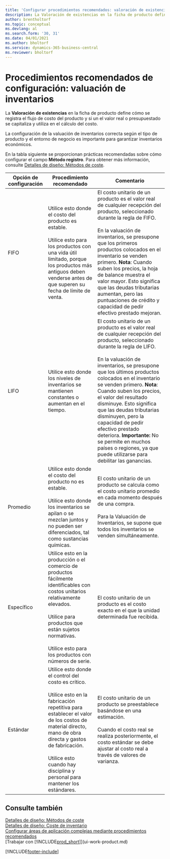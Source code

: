 ```yaml
---
title: 'Configurar procedimientos recomendados: valoración de existencias'
description: La Valoración de existencias en la ficha de producto define cómo se registra el flujo de costo del producto y si un el valor real o presupuestado se capitaliza y utiliza en el cálculo del costo.
author: brentholtorf
ms.topic: conceptual
ms.devlang: al
ms.search.form: '30, 31'
ms.date: 04/01/2021
ms.author: bholtorf
ms.service: dynamics-365-business-central
ms.reviewer: bholtorf
---
```

# <a name="setup-best-practices-costing-method"></a>Procedimientos recomendados de configuración: valuación de inventarios

La **Valoración de existencias** en la ficha de producto define cómo se registra el flujo de costo del producto y si un el valor real o presupuestado se capitaliza y utiliza en el cálculo del costo.  

La configuración de la valuación de inventarios correcta según el tipo de producto y el entorno de negocio es importante para garantizar inventarios económicos.  

En la tabla siguiente se proporcionan prácticas recomendadas sobre cómo configurar el campo **Método registro**. Para obtener más información, consulte [Detalles de diseño: Métodos de coste](design-details-costing-methods.md).  

|Opción de configuración|Procedimiento recomendado|Comentario|  
|------------------|-------------------|-------------|  
|FIFO|Utilice esto donde el costo del producto es estable.<br /><br /> Utilice esto para los productos con una vida útil limitado, porque los productos más antiguos deben venderse antes de que superen su fecha de límite de venta.|El costo unitario de un producto es el valor real de cualquier recepción del producto, seleccionado durante la regla de FIFO.<br /><br /> En la valuación de inventarios, se presupone que los primeros productos colocados en el inventario se venden primero. **Nota**: Cuando suben los precios, la hoja de balance muestra el valor mayor. Esto significa que las deudas tributarias aumentan, pero las puntuaciones de crédito y capacidad de pedir efectivo prestado mejoran.|  
|LIFO|Utilice esto donde los niveles de inventarios se mantienen constantes o aumentan en el tiempo.|El costo unitario de un producto es el valor real de cualquier recepción del producto, seleccionado durante la regla de LIFO.<br /><br /> En la valuación de inventarios, se presupone que los últimos productos colocados en el inventario se venden primero. **Nota**: Cuando suben los precios, el valor del resultado disminuye. Esto significa que las deudas tributarias disminuyen, pero la capacidad de pedir efectivo prestado deteriora. **Importante:**  No se permite en muchos países o regiones, ya que puede utilizarse para debilitar las ganancias.|  
|Promedio|Utilice esto donde el costo del producto no es estable.<br /><br /> Utilice esto donde los inventarios se apilan o se mezclan juntos y no pueden ser diferenciados, tal como sustancias químicas.|El costo unitario de un producto se calcula como el costo unitario promedio en cada momento después de una compra.<br /><br /> Para la Valuación de Inventarios, se supone que todos los inventarios se venden simultáneamente.|
|Específico|Utilice esto en la producción o el comercio de productos fácilmente identificables con costos unitarios relativamente elevados.<br /><br /> Utilice para productos que están sujetos normativas.<br /><br /> Utilice esto para los productos con números de serie.|El costo unitario de un producto es el costo exacto en el que la unidad determinada fue recibida.|
|Estándar|Utilice esto donde el control del costo es crítico.<br /><br /> Utilice esto en la fabricación repetitiva para establecer el valor de los costos de material directo, mano de obra directa y gastos de fabricación.<br /><br /> Utilice esto cuando hay disciplina y personal para mantener los estándares.|El costo unitario de un producto se preestablece basándose en una estimación.<br /><br /> Cuando el costo real se realiza posteriormente, el costo estándar se debe ajustar al costo real a través de valores de varianza.|  

## <a name="see-also"></a>Consulte también

[Detalles de diseño: Métodos de coste](design-details-costing-methods.md)  
[Detalles de diseño: Coste de inventario](design-details-inventory-costing.md)  
[Configurar áreas de aplicación complejas mediante procedimientos recomendados](set-up-complex-application-areas-using-best-practices.md)  
[Trabajar con [!INCLUDE[prod_short](includes/prod_short.md)]](ui-work-product.md)  


[!INCLUDE[footer-include](includes/footer-banner.md)]
